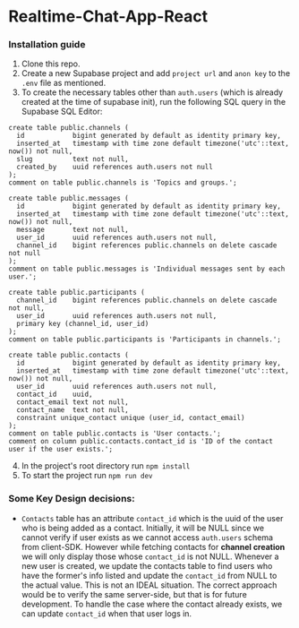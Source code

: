 # Realtime-Chat-App-React

### Installation guide
1. Clone this repo.
2. Create a new Supabase project and add `project url` and `anon key` to the `.env` file as mentioned.
3. To create the necessary tables other than `auth.users` (which is already created at the time of supabase init), run the following SQL query in the Supabase SQL Editor:
```
create table public.channels (
  id            bigint generated by default as identity primary key,
  inserted_at   timestamp with time zone default timezone('utc'::text, now()) not null,
  slug          text not null,
  created_by    uuid references auth.users not null
);
comment on table public.channels is 'Topics and groups.';

create table public.messages (
  id            bigint generated by default as identity primary key,
  inserted_at   timestamp with time zone default timezone('utc'::text, now()) not null,
  message       text not null,
  user_id       uuid references auth.users not null,
  channel_id    bigint references public.channels on delete cascade not null
);
comment on table public.messages is 'Individual messages sent by each user.';

create table public.participants (
  channel_id    bigint references public.channels on delete cascade not null,
  user_id       uuid references auth.users not null,
  primary key (channel_id, user_id)
);
comment on table public.participants is 'Participants in channels.';

create table public.contacts (
  id            bigint generated by default as identity primary key,
  inserted_at   timestamp with time zone default timezone('utc'::text, now()) not null,
  user_id       uuid references auth.users not null,
  contact_id    uuid,
  contact_email text not null,
  contact_name  text not null,
  constraint unique_contact unique (user_id, contact_email)
);
comment on table public.contacts is 'User contacts.';
comment on column public.contacts.contact_id is 'ID of the contact user if the user exists.';
```
4. In the project's root directory run `npm install`
5. To start the project run `npm run dev`

### Some Key Design decisions:
- `Contacts` table has an attribute `contact_id` which is the uuid of the user who is being added as a contact. Initially, it will be NULL since we cannot verify if user exists as we cannot access `auth.users` schema from client-SDK. However while fetching contacts for __channel creation__ we will only display those whose `contact_id` is not NULL. Whenever a new user is created, we update the contacts table to find users who have the former's info listed and update the `contact_id` from NULL to the actual value. This is not an IDEAL situation. The correct approach would be to verify the same server-side, but that is for future development. To handle the case where the contact already exists, we can update `contact_id` when that user logs in.